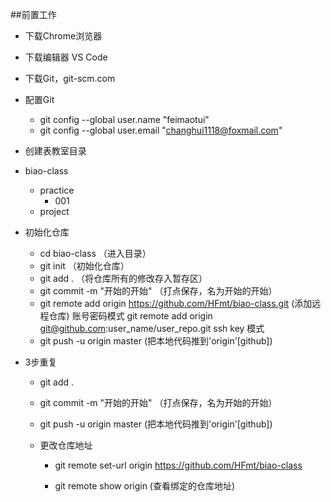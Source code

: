 ##前置工作

- 下载Chrome浏览器
- 下载编辑器 VS Code 
- 下载Git，git-scm.com
- 配置Git
  - git config --global user.name "feimaotui"
  - git config --global user.email "changhui1118@foxmail.com"

- 创建表教室目录
- biao-class
	- practice
		- 001
	- project
- 初始化仓库
  - cd biao-class   （进入目录）
  - git init （初始化仓库）
  - git add . （将仓库所有的修改存入暂存区）
  - git commit -m "开始的开始" （打点保存，名为开始的开始）
  - git remote add origin https://github.com/HFmt/biao-class.git (添加远程仓库) 账号密码模式
                          git remote add origin git@github.com:user_name/user_repo.git ssh key 模式
  - git push -u origin master  (把本地代码推到'origin'[github])

- 3步重复
  - git add .
  - git commit -m "开始的开始" （打点保存，名为开始的开始）
  - git push -u origin master (把本地代码推到'origin'[github])

   - 更改仓库地址
     - git remote set-url origin https://github.com/HFmt/biao-class

     - git remote show origin (查看绑定的仓库地址)
